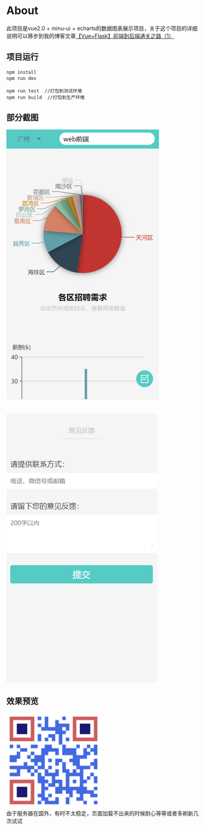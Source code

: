 # About
此项目是vue2.0 + minu-ui + echarts的数据图表展示项目，关于这个项目的详细说明可以移步到我的博客文章[【Vue+Flask】前端到后端通关之路（1）](http://maklok.com/blog/2018/06/21/article10001/)

## 项目运行
```
npm install
npm run dev

npm run test  //打包到测试环境
npm run build  //打包到生产环境
```

## 部分截图
<img src="./screenshots/screenshot1.png"/></br></br></br>
<img src="./screenshots/screenshot2.png"/>

## 效果预览
<img src="./screenshots/qrcode.png" width="250" height="250"/></br>
由于服务器在国外，有时不太稳定，页面加载不出来的时候耐心等等或者多刷新几次试试